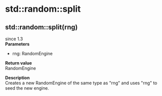 # std::random::split

## std::random::split(rng)
since 1.3  
**Parameters**  
* rng: RandomEngine

**Return value**  
RandomEngine  

**Description**  
Creates a new RandomEngine of the same type as "rng" and uses "rng" to seed the new engine. 
